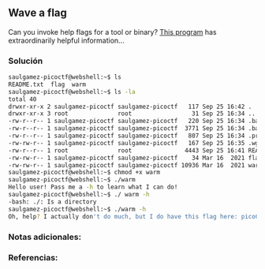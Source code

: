 ## Wave a flag

Can you invoke help flags for a tool or binary? [This program](https://mercury.picoctf.net/static/fc1d77192c544314efece5dd309092e3/warm) has extraordinarily helpful information... 


### Solución 

``` bash
saulgamez-picoctf@webshell:~$ ls
README.txt  flag  warm
saulgamez-picoctf@webshell:~$ ls -la
total 40
drwxr-xr-x 2 saulgamez-picoctf saulgamez-picoctf   117 Sep 25 16:42 .
drwxr-xr-x 3 root              root                 31 Sep 25 16:34 ..
-rw-r--r-- 1 saulgamez-picoctf saulgamez-picoctf   220 Sep 25 16:34 .bash_logout
-rw-r--r-- 1 saulgamez-picoctf saulgamez-picoctf  3771 Sep 25 16:34 .bashrc
-rw-r--r-- 1 saulgamez-picoctf saulgamez-picoctf   807 Sep 25 16:34 .profile
-rw-rw-r-- 1 saulgamez-picoctf saulgamez-picoctf   167 Sep 25 16:35 .wget-hsts
-rw-r--r-- 1 root              root               4443 Sep 25 16:41 README.txt
-rw-rw-r-- 1 saulgamez-picoctf saulgamez-picoctf    34 Mar 16  2021 flag
-rw-rw-r-- 1 saulgamez-picoctf saulgamez-picoctf 10936 Mar 16  2021 warm
saulgamez-picoctf@webshell:~$ chmod +x warm
saulgamez-picoctf@webshell:~$ ./warm
Hello user! Pass me a -h to learn what I can do!
saulgamez-picoctf@webshell:~$ ./ warm -h
-bash: ./: Is a directory
saulgamez-picoctf@webshell:~$ ./warm -h
Oh, help? I actually don't do much, but I do have this flag here: picoCTF{b1scu1ts_4nd_gr4vy_6635aa47}
```

### Notas adicionales:



### Referencias:
